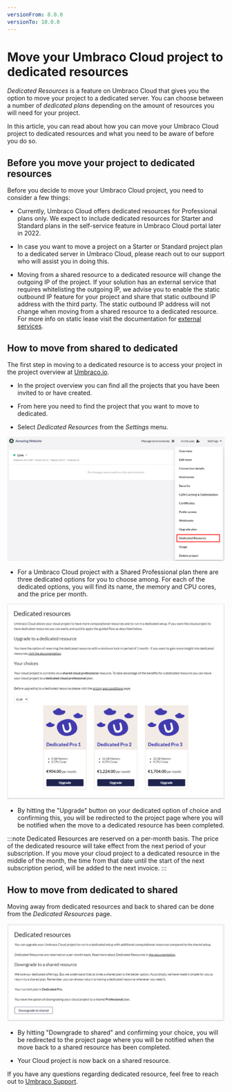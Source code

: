 ```yaml
---
versionFrom: 8.0.0
versionTo: 10.0.0
---
```


# Move your Umbraco Cloud project to dedicated resources

*Dedicated Resources* is a feature on Umbraco Cloud that gives you the option to move your project to a dedicated server. You can choose between a number of *dedicated plans* depending on the amount of resources you will need for your project.

In this article, you can read about how you can move your Umbraco Cloud project to dedicated resources and what you need to be aware of before you do so.

## Before you move your project to dedicated resources

Before you decide to move your Umbraco Cloud project, you need to consider a few things:

- Currently, Umbraco Cloud offers dedicated resources for Professional plans only. We expect to include dedicated resources for Starter and Standard plans in the self-service feature in Umbraco Cloud portal later in 2022.

- In case you want to move a project on a Starter or Standard project plan to a dedicated server in Umbraco Cloud, please reach out to our support who will assist you in doing this.

- Moving from a shared resource to a dedicated resource will change the outgoing IP of the project. If your solution has an external service that requires whitelisting the outgoing IP, we advise you to enable the static outbound IP feature for your project and share that static outbound IP address with the third party. The static outbound IP address will not change when moving from a shared resource to a dedicated resource. For more info on static lease visit the documentation for [external services](https://our.umbraco.com/documentation/Umbraco-Cloud/Set-Up/External-Services/).


## How to move from shared to dedicated

The first step in moving to a dedicated resource is to access your project in the project overview at [Umbraco.io](https://www.s1.umbraco.io/projects).

- In the project overview you can find all the projects that you have been invited to or have created.

- From here you need to find the project that you want to move to dedicated.

- Select *Dedicated Resources* from the *Settings* menu.

![Upgrade plan step 1](images/Step1.png)

- For a Umbraco Cloud project with a Shared Professional plan there are three dedicated options for you to choose among. For each of the dedicated options, you will find its name, the memory and CPU cores, and the price per month.

![Upgrade plan step 1](images/Step2.png)

- By hitting the "Upgrade" button on your dedicated option of choice and confirming this, you will be redirected to the project page where you will be notified when the move to a dedicated resource has been completed.

:::note Dedicated Resources are reserved on a per-month basis.
The price of the dedicated resource will take effect from the next period of your subscription.
If you move your cloud project to a dedicated resource in the middle of the month, the time from that date until the start of the next subscription period, will be added to the next invoice. :::

## How to move from dedicated to shared

Moving away from dedicated resources and back to shared can be done from the *Dedicated Resources* page.

![Upgrade plan step 1](images/Downgrade.png)

- By hitting "Downgrade to shared" and confirming your choice, you will be redirected to the project page where you will be notified when the move back to a shared resource has been completed.

- Your Cloud project is now back on a shared resource.

If you have any questions regarding dedicated resource, feel free to reach out to [Umbraco Support](mailto:contact@umbraco.com).
